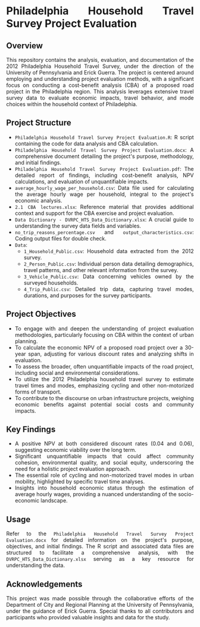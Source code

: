 <div align="justify">

# Philadelphia Household Travel Survey Project Evaluation

## Overview

This repository contains the analysis, evaluation, and documentation of the 2012 Philadelphia Household Travel Survey, under the direction of the University of Pennsylvania and Erick Guerra. The project is centered around employing and understanding project evaluation methods, with a significant focus on conducting a cost-benefit analysis (CBA) of a proposed road project in the Philadelphia region. This analysis leverages extensive travel survey data to evaluate economic impacts, travel behavior, and mode choices within the household context of Philadelphia.

## Project Structure

- `Philadelphia Household Travel Survey Project Evaluation.R`: R script containing the code for data analysis and CBA calculation.
- `Philadelphia Household Travel Survey Project Evaluation.docx`: A comprehensive document detailing the project's purpose, methodology, and initial findings.
- `Philadelphia Household Travel Survey Project Evaluation.pdf`: The detailed report of findings, including cost-benefit analysis, NPV calculations, and evaluation of unquantifiable impacts.
- `average_hourly_wage_per_household.csv`: Data file used for calculating the average hourly wage per household, integral to the project's economic analysis.
- `2.1 CBA lectures.xlsx`: Reference material that provides additional context and support for the CBA exercise and project evaluation.
- `Data Dictionary - DVRPC_HTS_Data_Dictionary.xlsx`: A crucial guide to understanding the survey data fields and variables.
- `no_trip_reasons_percentage.csv` and `output_characteristics.csv`: Coding output files for double check. 
- `Data`:
  - `1_Household_Public.csv`: Household data extracted from the 2012 survey.
  - `2_Person_Public.csv`: Individual person data detailing demographics, travel patterns, and other relevant information from the survey.
  - `3_Vehicle_Public.csv`: Data concerning vehicles owned by the surveyed households.
  - `4_Trip_Public.csv`: Detailed trip data, capturing travel modes, durations, and purposes for the survey participants.

## Project Objectives

- To engage with and deepen the understanding of project evaluation methodologies, particularly focusing on CBA within the context of urban planning.
- To calculate the economic NPV of a proposed road project over a 30-year span, adjusting for various discount rates and analyzing shifts in evaluation.
- To assess the broader, often unquantifiable impacts of the road project, including social and environmental considerations.
- To utilize the 2012 Philadelphia household travel survey to estimate travel times and modes, emphasizing cycling and other non-motorized forms of transport.
- To contribute to the discourse on urban infrastructure projects, weighing economic benefits against potential social costs and community impacts.

## Key Findings

- A positive NPV at both considered discount rates (0.04 and 0.06), suggesting economic viability over the long term.
- Significant unquantifiable impacts that could affect community cohesion, environmental quality, and social equity, underscoring the need for a holistic project evaluation approach.
- The essential role of cycling and non-motorized travel modes in urban mobility, highlighted by specific travel time analyses.
- Insights into household economic status through the estimation of average hourly wages, providing a nuanced understanding of the socio-economic landscape.

## Usage

Refer to the `Philadelphia Household Travel Survey Project Evaluation.docx` for detailed information on the project's purpose, objectives, and initial findings. The R script and associated data files are structured to facilitate a comprehensive analysis, with the `DVRPC_HTS_Data_Dictionary.xlsx` serving as a key resource for understanding the data.

## Acknowledgements

This project was made possible through the collaborative efforts of the Department of City and Regional Planning at the University of Pennsylvania, under the guidance of Erick Guerra. Special thanks to all contributors and participants who provided valuable insights and data for the study.
